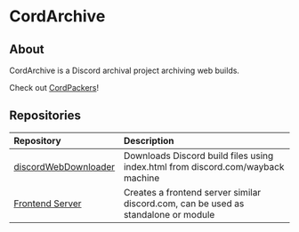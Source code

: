 # CordArchive
## About
CordArchive is a Discord archival project archiving web builds.

Check out [CordPackers](https://github.com/modulocord)!

## Repositories
| Repository | Description |
| :--- | :--- |
| [discordWebDownloader](https://github.com/cordarchive/discordWebDownloader) | Downloads Discord build files using index.html from discord.com/wayback machine |
| [Frontend Server](https://github.com/cordarchive/Frontend-Server) | Creates a frontend server similar discord.com, can be used as standalone or module |
